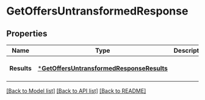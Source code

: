 # GetOffersUntransformedResponse

## Properties
Name | Type | Description | Notes
------------ | ------------- | ------------- | -------------
**Results** | [***GetOffersUntransformedResponseResults**](GetOffersUntransformedResponse_Results.md) |  | [optional] [default to null]

[[Back to Model list]](../README.md#documentation-for-models) [[Back to API list]](../README.md#documentation-for-api-endpoints) [[Back to README]](../README.md)


